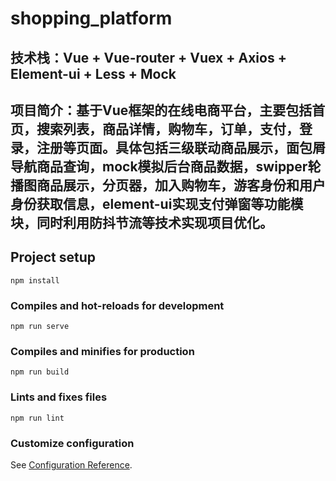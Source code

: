 # shopping_platform

## 技术栈：Vue + Vue-router + Vuex + Axios + Element-ui + Less + Mock
## 项目简介：基于Vue框架的在线电商平台，主要包括首页，搜索列表，商品详情，购物车，订单，支付，登录，注册等页面。具体包括三级联动商品展示，面包屑导航商品查询，mock模拟后台商品数据，swipper轮播图商品展示，分页器，加入购物车，游客身份和用户身份获取信息，element-ui实现支付弹窗等功能模块，同时利用防抖节流等技术实现项目优化。

## Project setup
```
npm install
```

### Compiles and hot-reloads for development
```
npm run serve
```

### Compiles and minifies for production
```
npm run build
```

### Lints and fixes files
```
npm run lint
```

### Customize configuration
See [Configuration Reference](https://cli.vuejs.org/config/).
